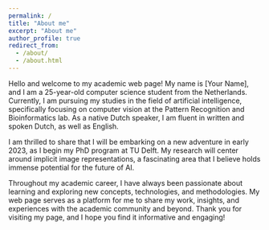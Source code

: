 ```yaml
---
permalink: /
title: "About me"
excerpt: "About me"
author_profile: true
redirect_from: 
  - /about/
  - /about.html
---
```


Hello and welcome to my academic web page! My name is [Your Name], and I am a 25-year-old computer science student from the Netherlands. Currently, I am pursuing my studies in the field of artificial intelligence, specifically focusing on computer vision at the Pattern Recognition and Bioinformatics lab. As a native Dutch speaker, I am fluent in written and spoken Dutch, as well as English.

I am thrilled to share that I will be embarking on a new adventure in early 2023, as I begin my PhD program at TU Delft. My research will center around implicit image representations, a fascinating area that I believe holds immense potential for the future of AI.

Throughout my academic career, I have always been passionate about learning and exploring new concepts, technologies, and methodologies. My web page serves as a platform for me to share my work, insights, and experiences with the academic community and beyond. Thank you for visiting my page, and I hope you find it informative and engaging!
